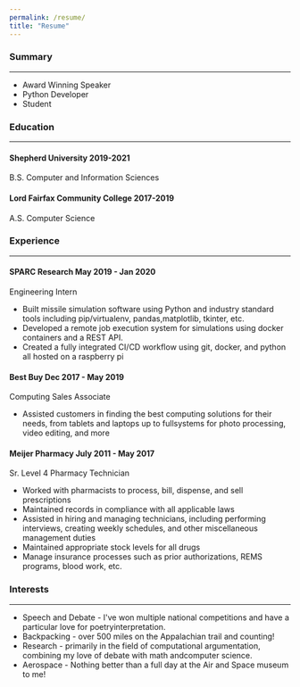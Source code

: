 ```yaml
---
permalink: /resume/
title: "Resume"
---
```


### Summary
---
- Award Winning Speaker
- Python Developer
- Student

### Education
---

#### Shepherd University 2019-2021
B.S. Computer and Information Sciences



#### Lord Fairfax Community College 2017-2019
A.S. Computer Science

### Experience
---

#### SPARC Research May 2019 - Jan 2020
Engineering Intern
- Built missile simulation software using Python and industry standard tools including pip/virtualenv, pandas,matplotlib, tkinter, etc.
- Developed a remote job execution system for simulations using docker containers and a REST API.
- Created a fully integrated CI/CD workflow using git, docker, and python all hosted on a raspberry pi

#### Best Buy Dec 2017 - May 2019
Computing Sales Associate
- Assisted customers in finding the best computing solutions for their needs, from tablets and laptops up to fullsystems for photo processing, video editing, and more

#### Meijer Pharmacy July 2011 - May 2017
Sr. Level 4 Pharmacy Technician
- Worked with pharmacists to process, bill, dispense, and sell prescriptions
- Maintained records in compliance with all applicable laws
- Assisted in hiring and managing technicians, including performing interviews, creating weekly schedules, and other miscellaneous management duties
- Maintained appropriate stock levels for all drugs
- Manage insurance processes such as prior authorizations, REMS programs, blood work, etc.

### Interests
---

- Speech and Debate - I've won multiple national competitions and have a particular love for poetryinterpretation.
- Backpacking - over 500 miles on the Appalachian trail and counting!
- Research - primarily in the field of computational argumentation, combining my love of debate with math andcomputer science.
- Aerospace - Nothing better than a full day at the Air and Space museum to me!